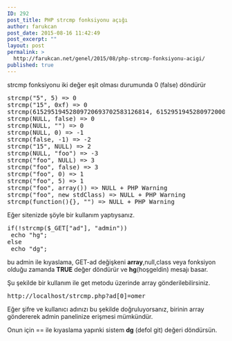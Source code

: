 ```yaml
---
ID: 292
post_title: PHP strcmp fonksiyonu açığı
author: farukcan
post_date: 2015-08-16 11:42:49
post_excerpt: ""
layout: post
permalink: >
  http://farukcan.net/genel/2015/08/php-strcmp-fonksiyonu-acigi/
published: true
---
```

strcmp fonksiyonu iki değer eşit olması durumunda 0 (false) döndürür
<pre>strcmp("5", 5) =&gt; 0
strcmp("15", 0xf) =&gt; 0
strcmp(61529519452809720693702583126814, 61529519452809720000000000000000) =&gt; 0
strcmp(NULL, false) =&gt; 0
strcmp(NULL, "") =&gt; 0
strcmp(NULL, 0) =&gt; -1
strcmp(false, -1) =&gt; -2
strcmp("15", NULL) =&gt; 2
strcmp(NULL, "foo") =&gt; -3
strcmp("foo", NULL) =&gt; 3
strcmp("foo", false) =&gt; 3
strcmp("foo", 0) =&gt; 1
strcmp("foo", 5) =&gt; 1
strcmp("foo", array()) =&gt; NULL + PHP Warning
strcmp("foo", new stdClass) =&gt; NULL + PHP Warning
strcmp(function(){}, "") =&gt; NULL + PHP Warning</pre>
Eğer sitenizde şöyle bir kullanım yaptıysanız.
<pre>if(!strcmp($_GET["ad"], "admin"))
 echo "hg";
else
 echo "dg";</pre>
bu admin ile kıyaslama, GET-ad değişkeni <strong>array</strong>,null,class veya fonksiyon olduğu zamanda <strong>TRUE</strong> değer döndürür ve <strong>hg</strong>(hoşgeldin) mesajı basar.

Şu şekilde bir kullanım ile get metodu üzerinde array gönderilebilirsiniz.
<pre>http://localhost/strcmp.php?ad[0]=omer</pre>
Eğer şifre ve kullanıcı adınızı bu şekilde doğruluyorsanız, birinin array göndererek admin panelinize erişmesi mümkündür.

Onun için == ile kıyaslama yapınki sistem <strong>dg</strong> (defol git) değeri döndürsün.

&nbsp;